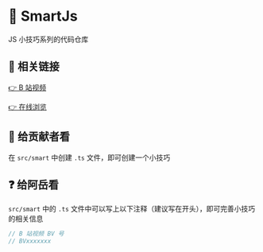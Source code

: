 # 📕 SmartJs

JS 小技巧系列的代码仓库

## 🔗 相关链接

[👉 B 站视频](https://space.bilibili.com/480804525/channel/collectiondetail?sid=787246)

[👉 在线浏览](https://js.skaa.tk)

## 🥇 给贡献者看

在 `src/smart` 中创建 `.ts` 文件，即可创建一个小技巧

## ❓ 给阿岳看

`src/smart` 中的 `.ts` 文件中可以写上以下注释（建议写在开头），即可完善小技巧的相关信息

```ts
// B 站视频 BV 号
// BVxxxxxxx
```
